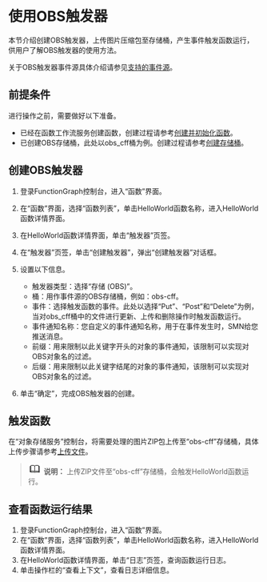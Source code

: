 # 使用OBS触发器<a name="ZH-CN_TOPIC_0149027251"></a>

本节介绍创建OBS触发器，上传图片压缩包至存储桶，产生事件触发函数运行，供用户了解OBS触发器的使用方法。

关于OBS触发器事件源具体介绍请参见[支持的事件源](https://support.huaweicloud.com/devg-functiongraph/functiongraph_02_0102.html)。

## 前提条件<a name="section76949209512"></a>

进行操作之前，需要做好以下准备。

-   已经在函数工作流服务创建函数，创建过程请参考[创建并初始化函数](创建并初始化函数.md)。
-   已创建OBS存储桶，此处以obs\_cff桶为例。创建过程请参考[创建存储桶](https://support.huaweicloud.com/usermanual-obs/obs_03_0306.html)。

## 创建OBS触发器<a name="section128720471905"></a>

1.  登录FunctionGraph控制台，进入“函数”界面。
2.  在“函数”界面，选择“函数列表”，单击HelloWorld函数名称，进入HelloWorld函数详情界面。
3.  在HelloWorld函数详情界面，单击“触发器”页签。
4.  在“触发器”页签，单击“创建触发器”，弹出“创建触发器”对话框。
5.  设置以下信息。
    -   触发器类型：选择“存储 \(OBS\)”。
    -   桶：用作事件源的OBS存储桶，例如：obs-cff。
    -   事件：选择触发函数的事件。此处以选择“Put”、“Post”和“Delete”为例，当对obs\_cff桶中的文件进行更新、上传和删除操作时触发函数运行。
    -   事件通知名称：您自定义的事件通知名称，用于在事件发生时，SMN给您推送消息。
    -   前缀：用来限制以此关键字开头的对象的事件通知，该限制可以实现对OBS对象名的过滤。
    -   后缀：用来限制以此关键字结尾的对象的事件通知，该限制可以实现对OBS对象名的过滤。

6.  单击“确定”，完成OBS触发器的创建。

## 触发函数<a name="section717210616119"></a>

在“对象存储服务”控制台，将需要处理的图片ZIP包上传至“obs-cff”存储桶，具体上传步骤请参考[上传文件](https://support.huaweicloud.com/usermanual-obs/zh-cn_topic_0045829661.html)。

>![](public_sys-resources/icon-note.gif) **说明：** 
>上传ZIP文件至“obs-cff”存储桶，会触发HelloWorld函数运行。

## 查看函数运行结果<a name="section192251225017"></a>

1.  登录FunctionGraph控制台，进入“函数”界面。
2.  在“函数”界面，选择“函数列表”，单击HelloWorld函数名称，进入HelloWorld函数详情界面。
3.  在HelloWorld函数详情界面，单击“日志”页签，查询函数运行日志。
4.  单击操作栏的“查看上下文”，查看日志详细信息。

